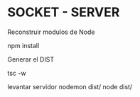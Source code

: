 # SOCKET - SERVER

Reconstruir modulos de Node

npm install

Generar el DIST

tsc -w

levantar servidor
nodemon dist/
node dist/
